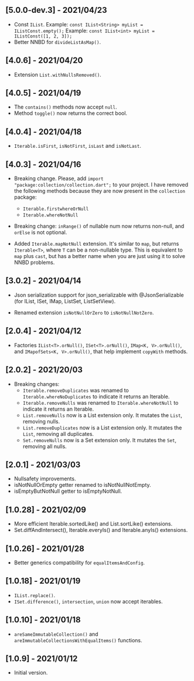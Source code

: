 ## [5.0.0-dev.3] - 2021/04/23

* Const `IList`. 
  Example: `const IList<String> myList = IListConst.empty();`
  Example: `const IList<int> myList = IListConst([1, 2, 3]);`
* Better NNBD for `divideListAsMap()`.  

## [4.0.6] - 2021/04/20

* Extension `List.withNullsRemoved()`.

## [4.0.5] - 2021/04/19

* The `contains()` methods now accept `null`.
* Method `toggle()` now returns the correct bool.

## [4.0.4] - 2021/04/18

* `Iterable.isFirst`, `isNotFirst`, `isLast` and `isNotLast`.

## [4.0.3] - 2021/04/16

* Breaking change. Please, add `import "package:collection/collection.dart";` to your project. I
  have removed the following methods because they are now present in the `collection` package:
    * `Iterable.firstwhereOrNull`
    * `Iterable.whereNotNull`

* Breaking change: `inRange()` of nullable num now returns non-null, and `orElse` is not optional.

* Added `Iterable.mapNotNull` extension. It's similar to `map`, but returns `Iterable<T>`, where `T`
  can be a non-nullable type. This is equivalent to `map` plus `cast`, but has a better name when
  you are just using it to solve NNBD problems.

## [3.0.2] - 2021/04/14

* Json serialization support for json_serializable with @JsonSerializable
  (for IList, ISet, IMap, ListSet, ListSetView).

* Renamed extension `isNotNullOrZero` to `isNotNullNotZero`.

## [2.0.4] - 2021/04/12

* Factories `IList<T>.orNull()`, `ISet<T>.orNull()`, `IMap<K, V>.orNull()`,
  and `IMapofSets<K, V>.orNull()`, that help implement `copyWith` methods.

## [2.0.2] - 2021/20/03

* Breaking changes:
    - `Iterable.removeDuplicates` was renamed to `Iterable.whereNoDuplicates` to indicate it returns
      an Iterable.
    - `Iterable.removeNulls` was renamed to `Iterable.whereNotNull` to indicate it returns an
      Iterable.
    - `List.removeNulls` now is a List extension only. It mutates the `List`, removing nulls.
    - `List.removeDuplicates` now is a List extension only. It mutates the `List`, removing all
      duplicates.
    - `Set.removeNulls` now is a Set extension only. It mutates the `Set`, removing all nulls.

## [2.0.1] - 2021/03/03

* Nullsafety improvements.
* isNotNullOrEmpty getter renamed to isNotNullNotEmpty.
* isEmptyButNotNull getter to isEmptyNotNull.

## [1.0.28] - 2021/02/09

* More efficient Iterable.sortedLike() and List.sortLike() extensions.
* Set.diffAndIntersect(), Iterable.everyIs() and Iterable.anyIs() extensions.

## [1.0.26] - 2021/01/28

* Better generics compatibility for `equalItemsAndConfig`.

## [1.0.18] - 2021/01/19

* `IList.replace()`.
* `ISet.difference()`, `intersection`, `union` now accept iterables.

## [1.0.10] - 2021/01/18

* `areSameImmutableCollection()` and `areImmutableCollectionsWithEqualItems()` functions.

## [1.0.9] - 2021/01/12

* Initial version.



